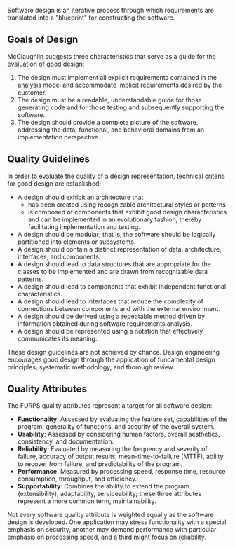 Software design is an iterative process through which requirements are translated into a "blueprint" for constructing the software.

## Goals of Design

McGlaughlin suggests three characteristics that serve as a guide for the evaluation of good design:

1. The design must implement all explicit requirements contained in the analysis model and accommodate implicit requirements desired by the customer.
2. The design must be a readable, understandable guide for those generating code and for those testing and subsequently supporting the software.
3. The design should provide a complete picture of the software, addressing the data, functional, and behavioral domains from an implementation perspective.

## Quality Guidelines

In order to evaluate the quality of a design representation, technical criteria for good design are established:

- A design should exhibit an architecture that
  - has been created using recognizable architectural styles or patterns
  - is composed of components that exhibit good design characteristics and can be implemented in an evolutionary fashion, thereby facilitating implementation and testing.
- A design should be modular; that is, the software should be logically partitioned into elements or subsystems.
- A design should contain a distinct representation of data, architecture, interfaces, and components.
- A design should lead to data structures that are appropriate for the classes to be implemented and are drawn from recognizable data patterns.
- A design should lead to components that exhibit independent functional characteristics.
- A design should lead to interfaces that reduce the complexity of connections between components and with the external environment.
- A design should be derived using a repeatable method driven by information obtained during software requirements analysis.
- A design should be represented using a notation that effectively communicates its meaning.

These design guidelines are not achieved by chance. Design engineering encourages good design through the application of fundamental design principles, systematic methodology, and thorough review.

## Quality Attributes

The FURPS quality attributes represent a target for all software design:

- **Functionality**: Assessed by evaluating the feature set, capabilities of the program, generality of functions, and security of the overall system.
- **Usability**: Assessed by considering human factors, overall aesthetics, consistency, and documentation.
- **Reliability**: Evaluated by measuring the frequency and severity of failure, accuracy of output results, mean-time-to-failure (MTTF), ability to recover from failure, and predictability of the program.
- **Performance**: Measured by processing speed, response time, resource consumption, throughput, and efficiency.
- **Supportability**: Combines the ability to extend the program (extensibility), adaptability, serviceability; these three attributes represent a more common term, maintainability.

Not every software quality attribute is weighted equally as the software design is developed. One application may stress functionality with a special emphasis on security, another may demand performance with particular emphasis on processing speed, and a third might focus on reliability.